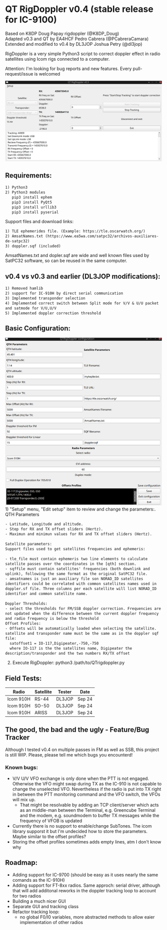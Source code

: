 # QT RigDoppler v0.4 (stable release for IC-9100)

Based on K8DP Doug Papay rigdoppler (@K8DP_Doug)  
Adapted v0.3 and QT by EA4HCF Pedro Cabrera (@PCabreraCamara)  
Extended and modified to v0.4 by DL3JOP Joshua Petry (@dl3jop)
  
RigDoppler is a very simple Python3 script to correct doppler effect in radio satellites using Icom rigs connected to a computer.

Attention: I'm looking for bug reports and new features. Every pull-request/issue is welcomed

<picture>
 <source media="(prefers-color-scheme: dark)" srcset="https://github.com/dl3jop/QTrigdoppler/blob/main/images/mainWindow.png">
 <source media="(prefers-color-scheme: light)" srcset="https://github.com/dl3jop/QTrigdoppler/blob/main/images/mainWindow.png">
 <img alt="Shows QTRigDoppler GUI." src="https://github.com/dl3jop/QTrigdoppler/blob/main/images/mainWindow.png">
</picture>  
  
## Requirements:  
    1) Python3  
    2) Python3 modules
       pip3 install ephem
       pip3 install PyQt5
       pip3 install urllib3
       pip3 install pyserial
  
Support files and download links:  

    1) TLE ephemerides file. (Example: https://tle.oscarwatch.org/)   
    2) AmsatNames.txt (https://www.ea5wa.com/satpc32/archivos-auxiliares-de-satpc32)   
    3) doppler.sqf (included)

  
AmsatNames.txt and dopler.sqf are wide and well known files used by SatPC32 software, so can be reused in the same computer.  

## v0.4 vs v0.3 and earlier (DL3JOP modifications):
    1) Removed hamlib
    2) support for IC-910H by direct serial communication
    3) Implemented transponder selection
    4) Implemented correct switch between Split mode for V/V & U/U packet and satmode for V/U,U/V
    5) Implemented doppler correction threshold
    
## Basic Configuration:
<picture>
 <source media="(prefers-color-scheme: dark)" srcset="https://github.com/dl3jop/QTrigdoppler/blob/main/images/menu_config.png">
 <source media="(prefers-color-scheme: light)" srcset="https://github.com/dl3jop/QTrigdoppler/blob/main/images/menu_config.png">
 <img alt="Shows the GUI for editing config." src="https://github.com/dl3jop/QTrigdoppler/blob/main/images/menu_config.png">
</picture>  
    1) "Setup" menu, "Edit setup" item to review and change the parameters:. QTH Parameters


    
    - Latitude, Longitude and altitude.
    - Step for RX and TX offset sliders (Hertz).
    - Maximun and minimun values for RX and TX offset sliders (Hertz).

    Satellite parameters:
    Support files used to get satellites frequencies and ephemeris:

    - tle_file must contain ephemeris two line elements to calculate satellite passes over the coordinates in the [qth] section.
    - sqffile must contain satellites' frequencies (both downlink and uplink), following the same format as the original SatPC32 file.
    - amsatnames is just an auxiliary file son NORAD_ID satellites identifiers could be correlated with common satellites names used in doppler.sf file. Three columns per each satellite will list NORAD_ID identifier and common satellite name.

    Doppler Thresholds:
    - select the thresholds for FM/SSB doppler correction. Frequencies are not updated when the difference between the current doppler frequency and radio frequency is below the threshold
    Offset Profiles:
    - Offsets will be automatically loaded when selecting the satellite. satellite and transponder name must be the same as in the doppler sqf file:
      satoffset1 = IO-117,Digipeater,-750,-750
      where IO-117 is the the satellites name, Digipeater the description/transponder and the two numbers RX/TX offset


        
  
  
  2) Execute RigDoppler: python3 /path/to/QTrigdoppler.py        
        
## Field Tests:

|     Radio     |   Satellite   |     Tester    |     Date    |
| ------------- | ------------- | ------------- | ----------- |
|  Icom 910H    |  RS-44        |     DL3JOP    |   Sep 24    |
|  Icom 910H    |  SO-50        |     DL3JOP    |   Sep 24    |
|  Icom 910H    |  ARISS        |     DL3JOP    |   Sep 24    |


## The good, the bad and the ugly - Feature/Bug Tracker

Although I tested v0.4 on multiple passes in FM as well as SSB, this project is still WIP. Please, please tell me which bugs you encounterd!
### Known bugs:
  - V/V U/V VFO exchange is only done when the PTT is not engaged. Otherwise the VFO might swap during TX as the IC-910 is not capable to change the unselected VFO. Nevertheless if the radio is put into TX right in between the PTT monitoring command and the VFO switch, the VFOs will mix up.
    - That might be resolvable by adding an TCP client/server which acts as an middle-man between the Terminal, e.g. Greencube Terminal and the modem, e.g. soundmodem to buffer TX messages while the frequency of VFOB is updated
  - Currently there is no support to enable/change SubTones. The icom library supporst it but I'm undecided how to store the parameters. Maybe similar to the offset profiles?
  - Storing the offset profiles sometimes adds empty lines, atm I don't know why   

## Roadmap:
  - Adding support for IC-9700 (should be easy as it uses nearly the same comands as the IC-910H)
  - Adding support for FT-8xx radios. Same approch: serial driver, although that will add additonal reworks in the doppler tracking loop to account for two radios
  - Building a much nicer GUI
  - Separate GUI and tracking class
  - Refactor tracking loop:
    - no global F0/I0 variables, more abstracted methods to allow eaier implementation of other radios
